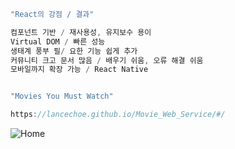 ```cs
"React의 강점 / 결과"

컴포넌트 기반 / 재사용성, 유지보수 용이
Virtual DOM / 빠른 성능
생태계 풍부 필/ 요한 기능 쉽게 추가
커뮤니티 크고 문서 많음 / 배우기 쉬움, 오류 해결 쉬움
모바일까지 확장 가능 / React Native


"Movies You Must Watch"

https://lancechoe.github.io/Movie_Web_Service/#/

```
![Home](https://github.com/user-attachments/assets/aebb3c49-e58d-4e55-8cbd-3c82d12ea07b)
